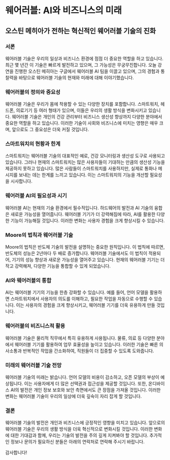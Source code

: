 # 웨어러블: AI와 비즈니스의 미래
## 오스틴 메히아가 전하는 혁신적인 웨어러블 기술의 진화

### 서론
웨어러블 기술은 우리의 일상과 비즈니스 환경에 점점 더 중요한 역할을 하고 있습니다. 최근 몇 년간 이 기술은 빠르게 발전하고 있으며, 그 가능성은 무궁무진합니다. 오늘 강연을 진행한 오스틴 메히아는 구글에서 웨어러블 AI 팀을 이끌고 있으며, 그의 경험과 통찰력을 바탕으로 웨어러블 기술의 현재와 미래에 대해 이야기했습니다.

### 웨어러블의 정의와 중요성
웨어러블 기술은 우리가 몸에 착용할 수 있는 다양한 장치를 포함합니다. 스마트워치, 헤드폰, 의료기기 등 여러 형태가 있으며, 이들은 우리의 생활 방식을 변화시키고 있습니다. 웨어러블 기술은 개인의 건강 관리부터 비즈니스 생산성 향상까지 다양한 분야에서 중요한 역할을 하고 있습니다. 이러한 기술이 사회와 비즈니스에 미치는 영향은 매우 크며, 앞으로도 그 중요성은 더욱 커질 것입니다.

### 스마트워치의 현황과 한계
스마트워치는 웨어러블 기술의 대표적인 예로, 건강 모니터링과 생산성 도구로 사용되고 있습니다. 그러나 현재의 스마트워치는 많은 사용자들이 기대하는 만큼의 생산성 기능을 제공하지 못하고 있습니다. 많은 사람들이 스마트워치를 사용하지만, 실제로 통화나 메시지를 보내는 데는 한계를 느끼고 있습니다. 이는 스마트워치의 기능을 개선할 필요성을 시사합니다.

### 웨어러블 AI의 필요성과 시기
웨어러블 AI는 현재의 기술 환경에서 필수적입니다. 하드웨어의 발전과 AI 기술의 융합은 새로운 가능성을 열어줍니다. 웨어러블 기기가 더 강력해짐에 따라, AI를 활용한 다양한 기능이 가능해질 것입니다. 이러한 변화는 사용자 경험을 크게 향상시킬 수 있습니다.

### Moore의 법칙과 웨어러블 기술
Moore의 법칙은 반도체 기술의 발전을 설명하는 중요한 원칙입니다. 이 법칙에 따르면, 반도체의 성능은 2년마다 두 배로 증가합니다. 웨어러블 기술에서도 이 법칙이 적용되어, 기기의 성능 향상과 새로운 가능성을 열어주고 있습니다. 현재의 웨어러블 기기는 더 작고 강력해져, 다양한 기능을 통합할 수 있게 되었습니다.

### AI와 웨어러블의 통합
AI는 웨어러블 기기의 기능을 한층 강화할 수 있습니다. 예를 들어, 언어 모델을 활용하면 스마트워치에서 사용자의 의도를 이해하고, 필요한 작업을 자동으로 수행할 수 있습니다. 이는 사용자의 경험을 크게 향상시키고, 웨어러블 기기를 더욱 유용하게 만들 것입니다.

### 웨어러블의 비즈니스적 활용
웨어러블 기술은 물리적 직무에서 특히 유용하게 사용됩니다. 물류, 의료 등 다양한 분야에서 웨어러블 기기를 활용하여 업무 효율성을 높이고 있습니다. 이러한 기술은 빠른 의사소통과 반복적인 작업을 간소화하여, 직원들이 더 집중할 수 있도록 도와줍니다.

### 미래의 웨어러블 기술 전망
웨어러블 기술의 미래는 밝습니다. 언어 모델의 비용이 감소하고, 오픈 모델의 부상이 예상됩니다. 이는 사용자에게 더 많은 선택권과 접근성을 제공할 것입니다. 또한, 온디바이스 AI의 발전은 개인 정보 보호와 보안 측면에서도 큰 장점을 가져올 것입니다. 이러한 변화는 웨어러블 기술이 우리의 일상에 더욱 깊숙이 자리 잡게 할 것입니다.

### 결론
웨어러블 기술의 발전은 개인과 비즈니스에 긍정적인 영향을 미치고 있습니다. 앞으로의 웨어러블 기술은 우리의 생활 방식을 더욱 혁신적으로 변화시킬 것입니다. 이러한 변화에 대한 기대감과 함께, 우리는 기술의 발전을 주의 깊게 지켜봐야 할 것입니다. 추가적인 정보나 문의가 필요하신 분들은 아래의 연락처로 연락해 주시기 바랍니다. 

감사합니다!